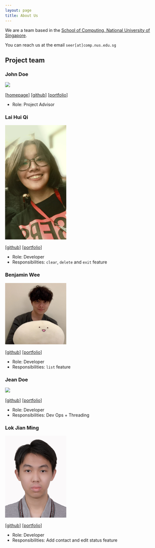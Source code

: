 ```yaml
---
layout: page
title: About Us
---
```


We are a team based in the [School of Computing, National University of Singapore](http://www.comp.nus.edu.sg).

You can reach us at the email `seer[at]comp.nus.edu.sg`

## Project team

### John Doe

<img src="images/johndoe.png" width="200px">

[[homepage](http://www.comp.nus.edu.sg/~damithch)]
[[github](https://github.com/johndoe)]
[[portfolio](team/johndoe.md)]

* Role: Project Advisor

### Lai Hui Qi

<img src="images/laihuiqi.png" width="200px">

[[github](http://github.com/laihuiqi)]
[[portfolio](team/laihuiqi.md)]

* Role: Developer
* Responsibilities: `clear`, `delete` and `exit` feature

### Benjamin Wee 

<img src="images/benjaminwee.png" width="200px">

[[github](http://github.com/benjamin-wee)] [[portfolio](team/benjaminwee.md)]

* Role: Developer
* Responsibilities: `list` feature

### Jean Doe

<img src="images/johndoe.png" width="200px">

[[github](http://github.com/johndoe)]
[[portfolio](team/laihuiqi.md)]

* Role: Developer
* Responsibilities: Dev Ops + Threading

### Lok Jian Ming

<img src="images/jianminglok.png" width="200px">

[[github](http://github.com/jianminglok)]
[[portfolio](team/jianminglok.md)]

* Role: Developer
* Responsibilities: Add contact and edit status feature
